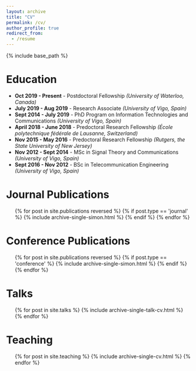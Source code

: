 ```yaml
---
layout: archive
title: "CV"
permalink: /cv/
author_profile: true
redirect_from:
  - /resume
---
```


{% include base_path %}

Education
======
* **Oct 2019 - Present** - Postdoctoral Fellowship *(University of Waterloo, Canada)*
* **July 2019 - Aug 2019** - Research Associate *(University of Vigo, Spain)*
* **Sept 2014 - July 2019** - PhD Program on Information Technologies and Communications *(University of Vigo, Spain)*
* **April 2018 - June 2018** - Predoctoral Research Fellowship *(École polytechnique fédérale de Lausanne, Switzerland)*
* **Nov 2015 - May 2016** - Predoctoral Research Fellowship *(Rutgers, the State University of New Jersey)*
* **Nov 2012 - Sept 2014** - MSc in Signal Theory and Communications *(University of Vigo, Spain)*
* **Sept 2016 - Nov 2012** - BSc in Telecommunication Engineering *(University of Vigo, Spain)*


<!-- Work experience
======
* Summer 2015: Research Assistant
  * Github University
  * Duties included: Tagging issues
  * Supervisor: Professor Git

* Fall 2015: Research Assistant
  * Github University
  * Duties included: Merging pull requests
  * Supervisor: Professor Hub

Skills
======
* Skill 1
* Skill 2
  * Sub-skill 2.1
  * Sub-skill 2.2
  * Sub-skill 2.3
* Skill 3 -->

Journal Publications
======
  <ul>{% for post in site.publications reversed %}
    {% if post.type == 'journal' %}
      {% include archive-single-simon.html %}
    {% endif %}
  {% endfor %}</ul>

Conference Publications
======
  <ul>{% for post in site.publications reversed %}
    {% if post.type == 'conference' %}
      {% include archive-single-simon.html %}
    {% endif %}
  {% endfor %}</ul>

Talks
======
  <ul>{% for post in site.talks %}
    {% include archive-single-talk-cv.html %}
  {% endfor %}</ul>

Teaching
======
  <ul>{% for post in site.teaching %}
    {% include archive-single-cv.html %}
  {% endfor %}</ul>

<!-- Service and leadership
======
* Currently signed in to 43 different slack teams -->
